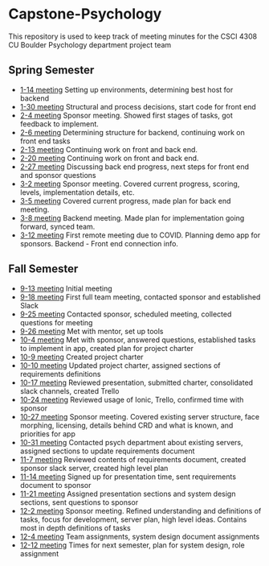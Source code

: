 # Capstone-Psychology

This repository is used to keep track of meeting minutes for the CSCI 4308 CU Boulder Psychology department project team

## Spring Semester

- [1-14 meeting](/meeting_1-14.md) Setting up environments, determining best host for backend
- [1-30 meeting](/meeting_1-30.md) Structural and process decisions, start code for front end
- [2-4 meeting](/meeting_2-4.md) Sponsor meeting. Showed first stages of tasks, got feedback to implement.
- [2-6 meeting](/meeting_2-6.md) Determining structure for backend, continuing work on front end tasks
- [2-13 meeting](/meeting_2-13.md) Continuing work on front and back end.
- [2-20 meeting](/meeting_2-20.md) Continuing work on front and back end.
- [2-27 meeting](/meeting_2-27.md) Discussing back end progress, next steps for front end and sponsor questions
- [3-2 meeting](/meeting_3-2.md) Sponsor meeting.  Covered current progress, scoring, levels, implementation details, etc.
- [3-5 meeting](/meeting_3-5.md) Covered current progress, made plan for back end meeting.
- [3-8 meeting](/meeting_3-8.md) Backend meeting.  Made plan for implementation going forward, synced team.
- [3-12 meeting](/meeting_3-12.md) First remote meeting due to COVID.  Planning demo app for sponsors.  Backend - Front end connection info.

## Fall Semester

- [9-13 meeting](/meeting_9-13.md) Initial meeting
- [9-18 meeting](/meeting_9-18.md) First full team meeting, contacted sponsor and established Slack
- [9-25 meeting](/meeting_9-25.md) Contacted sponsor, scheduled meeting, collected questions for meeting
- [9-26 meeting](/meeting_9-26.md) Met with mentor, set up tools
- [10-4 meeting](/meeting_10-4.md) Met with sponsor, answered questions, established tasks to implement in app, created plan for project charter
- [10-9 meeting](/meeting_10-9.md) Created project charter
- [10-10 meeting](/meeting_10-10.md) Updated project charter, assigned sections of requirements definitions
- [10-17 meeting](/meeting_10-17.md) Reviewed presentation, submitted charter, consolidated slack channels, created Trello
- [10-24 meeting](/meeting_10-24.md) Reviewed usage of Ionic, Trello, confirmed time with sponsor
- [10-27 meeting](/meeting_10-27.md) Sponsor meeting.  Covered existing server structure, face morphing, licensing, details behind CRD and what is known, and priorities for app
- [10-31 meeting](/meeting_10-31.md) Contacted psych department about existing servers, assigned sections to update requirements document
- [11-7 meeting](/meeting_11-7.md) Reviewed contents of requirements document, created sponsor slack server, created high level plan
- [11-14 meeting](/meeting_11-14.md) Signed up for presentation time, sent requirements document to sponsor
- [11-21 meeting](/meeting_11-21.md) Assigned presentation sections and system design sections, sent questions to sponsor
- [12-2 meeting](/meeting_12-2.md) Sponsor meeting.  Refined understanding and definitions of tasks, focus for development, server plan, high level ideas.  Contains most in depth definitions of tasks
- [12-4 meeting](/meeting_12-4.md) Team assignments, system design document assignments
- [12-12 meeting](/meeting_12-12.md) Times for next semester, plan for system design, role assignment
